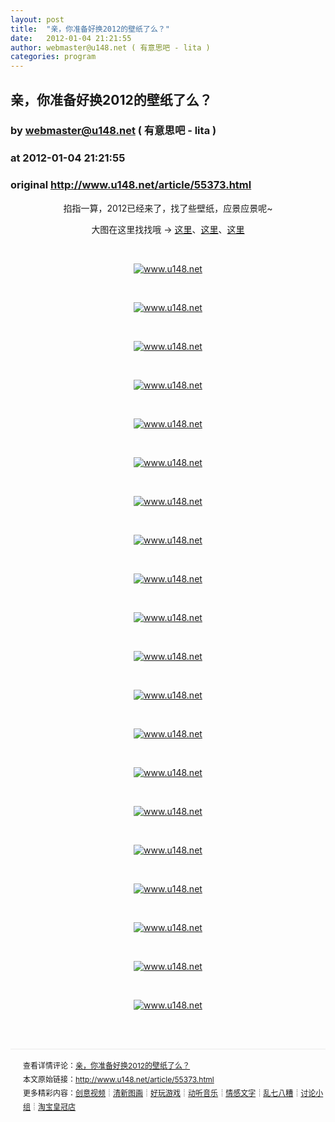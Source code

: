 ```yaml
---
layout: post
title:  "亲，你准备好换2012的壁纸了么？"
date:   2012-01-04 21:21:55
author: webmaster@u148.net ( 有意思吧 - lita )
categories: program
---
```


## 亲，你准备好换2012的壁纸了么？
### by webmaster@u148.net ( 有意思吧 - lita )
### at 2012-01-04 21:21:55
### original <http://www.u148.net/article/55373.html>

<p style="text-align:center">掐指一算，2012已经来了，找了些壁纸，应景应景呢~</p> <p style="text-align:center">大图在这里找找哦 → <a href="http://www.desktopnexus.com/tag/2012/1">这里</a>、<a href="http://quwei.nlp.cn/2011-12-28/70101.html">这里</a>、<a href="http://www2.deskcity.com/details/picture/3418.html">这里</a></p> <p> </p> <p style="text-align:center"><a href="http://www.u148.net/article/55373.html"><img alt="www.u148.net" src="http://file3.u148.net/2012/1/images/2012_wallpaper/1.jpg"></a></p> <p> </p> <p style="text-align:center"><a href="http://www.u148.net/article/55373.html"><img alt="www.u148.net" src="http://file3.u148.net/2012/1/images/2012_wallpaper/2.jpg"></a></p> <p> </p> <p style="text-align:center"><a href="http://www.u148.net/article/55373.html"><img alt="www.u148.net" src="http://file3.u148.net/2012/1/images/2012_wallpaper/3.jpg"></a></p> <p> </p> <p style="text-align:center"><a href="http://www.u148.net/article/55373.html"><img alt="www.u148.net" src="http://file3.u148.net/2012/1/images/2012_wallpaper/4.jpg"></a></p> <p> </p> <p style="text-align:center"><a href="http://www.u148.net/article/55373.html"><img alt="www.u148.net" src="http://file3.u148.net/2012/1/images/2012_wallpaper/5.jpg"></a></p> <p> </p> <p style="text-align:center"><a href="http://www.u148.net/article/55373.html"><img alt="www.u148.net" src="http://file3.u148.net/2012/1/images/2012_wallpaper/6.jpg"></a></p> <p> </p> <p style="text-align:center"><a href="http://www.u148.net/article/55373.html"><img alt="www.u148.net" src="http://file3.u148.net/2012/1/images/2012_wallpaper/7.jpg"></a></p> <p> </p> <p style="text-align:center"><a href="http://www.u148.net/article/55373.html"><img alt="www.u148.net" src="http://file3.u148.net/2012/1/images/2012_wallpaper/8.jpg"></a></p> <p> </p> <p style="text-align:center"><a href="http://www.u148.net/article/55373.html"><img alt="www.u148.net" src="http://file3.u148.net/2012/1/images/2012_wallpaper/9.jpg"></a></p> <p> </p> <p style="text-align:center"><a href="http://www.u148.net/article/55373.html"><img alt="www.u148.net" src="http://file3.u148.net/2012/1/images/2012_wallpaper/10.jpg"></a></p> <p> </p> <p style="text-align:center"><a href="http://www.u148.net/article/55373.html"><img alt="www.u148.net" src="http://file3.u148.net/2012/1/images/2012_wallpaper/11.jpg"></a></p> <p> </p> <p style="text-align:center"><a href="http://www.u148.net/article/55373.html"><img alt="www.u148.net" src="http://file3.u148.net/2012/1/images/2012_wallpaper/12.jpg"></a></p> <p> </p> <p style="text-align:center"><a href="http://www.u148.net/article/55373.html"><img alt="www.u148.net" src="http://file3.u148.net/2012/1/images/2012_wallpaper/13.jpg"></a></p> <p> </p> <p style="text-align:center"><a href="http://www.u148.net/article/55373.html"><img alt="www.u148.net" src="http://file3.u148.net/2012/1/images/2012_wallpaper/14.jpg"></a></p> <p> </p> <p style="text-align:center"><a href="http://www.u148.net/article/55373.html"><img alt="www.u148.net" src="http://file3.u148.net/2012/1/images/2012_wallpaper/15.jpg"></a></p> <p> </p> <p style="text-align:center"><a href="http://www.u148.net/article/55373.html"><img alt="www.u148.net" src="http://file3.u148.net/2012/1/images/2012_wallpaper/16.jpg"></a></p> <p> </p> <p style="text-align:center"><a href="http://www.u148.net/article/55373.html"><img alt="www.u148.net" src="http://file3.u148.net/2012/1/images/2012_wallpaper/17.jpg"></a></p> <p> </p> <p style="text-align:center"><a href="http://www.u148.net/article/55373.html"><img alt="www.u148.net" src="http://file3.u148.net/2012/1/images/2012_wallpaper/18.jpg"></a></p> <p> </p> <p style="text-align:center"><a href="http://www.u148.net/article/55373.html"><img alt="www.u148.net" src="http://file3.u148.net/2012/1/images/2012_wallpaper/19.jpg"></a></p> <p> </p> <p style="text-align:center"><a href="http://www.u148.net/article/55373.html"><img alt="www.u148.net" src="http://file3.u148.net/2012/1/images/2012_wallpaper/20.jpg"></a></p> <p> </p><p style="line-height:22px;padding:15px 0 0 20px;margin:30px 0;font-size:12px;border-top:2px #f3f3f3 solid">查看详情评论：<a href="http://www.u148.net/article/55373.html">亲，你准备好换2012的壁纸了么？</a><br>本文原始链接：<a href="http://www.u148.net/article/55373.html">http://www.u148.net/article/55373.html</a><br>更多精彩内容：<a href="http://www.u148.net/video.html">创意视频</a>┊<a href="http://www.u148.net/image.html">清新图画</a>┊<a href="http://www.u148.net/game.html">好玩游戏</a>┊<a href="http://www.u148.net/audio.html">动听音乐</a>┊<a href="http://www.u148.net/text.html">情感文字</a>┊<a href="http://www.u148.net/mix.html">乱七八糟</a>┊<a href="http://www.u148.net/group/">讨论小组</a>┊<a href="http://dianpu.tao123.com/?pid=mm_26142575_0_0&amp;eventid=102167">淘宝皇冠店</a></p>